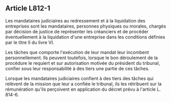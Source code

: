 Article L812-1
----
Les mandataires judiciaires au redressement et à la liquidation des entreprises
sont les mandataires, personnes physiques ou morales, chargés par décision de
justice de représenter les créanciers et de procéder éventuellement à la
liquidation d'une entreprise dans les conditions définies par le titre II du
livre VI.

Les tâches que comporte l'exécution de leur mandat leur incombent
personnellement. Ils peuvent toutefois, lorsque le bon déroulement de la
procédure le requiert et sur autorisation motivée du président du tribunal,
confier sous leur responsabilité à des tiers une partie de ces tâches.

Lorsque les mandataires judiciaires confient à des tiers des tâches qui relèvent
de la mission que leur a confiée le tribunal, ils les rétribuent sur la
rémunération qu'ils perçoivent en application du décret prévu à l'article L.
814-6.
